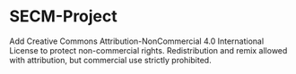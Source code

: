# SECM-Project
Add Creative Commons Attribution-NonCommercial 4.0 International License to protect non-commercial rights. Redistribution and remix allowed with attribution, but commercial use strictly prohibited.

